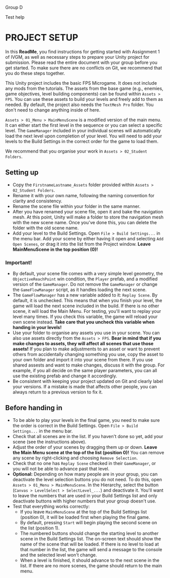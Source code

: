 Group D

Test help


# PROJECT SETUP

In this **ReadMe**, you find instructions for getting started with Assignment 1 of IVGM, as well as necessary steps to prepare your Unity project for submission. Please read the entire document with your group before you get started. To make sure there are no conflicts on Git, we recommend that you do these steps together.

This Unity project includes the basic FPS Microgame. It does not include any mods from the tutorials. The assets from the base game (e.g., enemies, game objectives, level building components) can be found within `Assets > FPS`. You can use these assets to build your levels and freely add to them as needed. By default, the project also needs the `TextMesh Pro` folder. You don't need to change anything inside of here.

`Assets > 01_Menu > MainMenuScene` is a modified version of the main menu. It can either start the first level in the sequence or you can select a specific level. The `GameManager` included in your individual scenes will automatically load the next level upon completion of your level. You will need to add your levels to the Build Settings in the correct order for the game to load them.

We recommend that you organise your work in `Assets > 02_Student Folders`.


## Setting up

- Copy the `FirstnameLastname_Assets` folder provided within `Assets > 02_Student Folders`.
- Rename it with your own name, following the naming convention for clarity and consistency.
- Rename the scene file within your folder in the same manner.
- After you have renamed your scene file, open it and bake the navigation mesh. At this point, Unity will make a folder to store the navigation mesh with the new scene name. Once you've done this, you can delete the folder with the old scene name.
- Add your level to the Build Settings. Open `File > Build Settings...` in the menu bar. Add your scene by either having it open and selecting `Add Open Scenes`, or drag it into the list from the Project window. **Leave MainMenuScene in the top position (0)!**

### Important!

- By default, your scene file comes with a very simple level geometry, the `ObjectiveReachPoint` win condition, the `Player` prefab, and a modified version of the `GameManager`. Do not remove the `GameManager` or change the `GameFlowManager` script, as it handles loading the next scene.
- The `GameFlowManager` has a new variable added to it: `Replay Scene`. By default, it is unchecked. This means that when you finish your level, the game will load the next scene included in the build. If there is no other scene, it will load the Main Menu. For testing, you'll want to replay your level many times. If you check this variable, the game will reload your own scene instead. **Take care that you uncheck this variable when handing in your levels!**
- Use your folder to organise any assets you use in your scene. You can also use assets directly from the `Assets > FPS`. **Bear in mind that if you make changes to assets, they will affect all scenes that use those assets!** If you plan to make adjustments to an asset or want to prevent others from accidentally changing something you use, copy the asset to your own folder and import it into your scene from there. If you use shared assests and want to make changes, discuss it with the group. For example, if you all decide on the same player parameters, you can all use the existing prefab and change it accordingly.
- Be consistent with keeping your project updated on Git and clearly label your versions. If a mistake is made that affects other people, you can always return to a previous version to fix it.


## Before handing in
- To be able to play your levels in the final game, you need to make sure the order is correct in the Build Settings. Open `File > Build Settings...` in the menu bar.
- Check that all scenes are in the list. If you haven't done so yet, add your scene (see the instructions above).
- Adjust the order of your scenes by dragging them up or down. **Leave the Main Menu scene at the top of the list (position 0)!** You can remove any scene by right-clicking and choosing `Remove Selection`.
- Check that no one has `Replay Scene` checked in their `GameManager`, or you will not be able to advance past that level.
- **Optional:** Depending on how many people are in your group, you can deactivate the level selection buttons you do not need. To do this, open `Assets > 01_Menu > MainMenuScene`. In the Hierarchy, select the button (`Canvas > LevelSelect > SelectLevel_...`) and deactivate it. You'll want to leave the numbers that are used in your Build Settings list and only deactivate buttons with higher numbers that your group doesn't use.
- Test that everything works correctly:
  - If you leave `MainMenuScene` at the top of the Build Settings list (position 0), it will be loaded first when playing the final game.
  - By default, pressing  `Start` will begin playing the second scene on the list (position 1).
  - The numbered buttons should change the starting level to another scene in the Build Settings list. The on-screen text should show the name of the scene that will be loaded. If there is no level to load at that number in the list, the game will send a message to the console and the selected level won't change.
  - When a level is finished, it should advance to the next scene in the list. If there are no more scenes, the game should return to the main menu.

